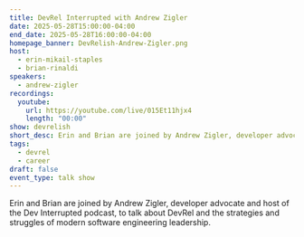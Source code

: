 ```yaml
---
title: DevRel Interrupted with Andrew Zigler
date: 2025-05-28T15:00:00-04:00
end_date: 2025-05-28T16:00:00-04:00
homepage_banner: DevRelish-Andrew-Zigler.png
host:
  - erin-mikail-staples
  - brian-rinaldi
speakers:
  - andrew-zigler
recordings:
  youtube:
    url: https://youtube.com/live/015Et11hjx4
    length: "00:00"
show: devrelish
short_desc: Erin and Brian are joined by Andrew Zigler, developer advocate and host of the Dev Interrupted podcast, to talk about DevRel and the strategies and struggles of modern software engineering leadership.
tags:
  - devrel
  - career
draft: false
event_type: talk show
---
```


Erin and Brian are joined by Andrew Zigler, developer advocate and host of the Dev Interrupted podcast, to talk about DevRel and the strategies and struggles of modern software engineering leadership.
